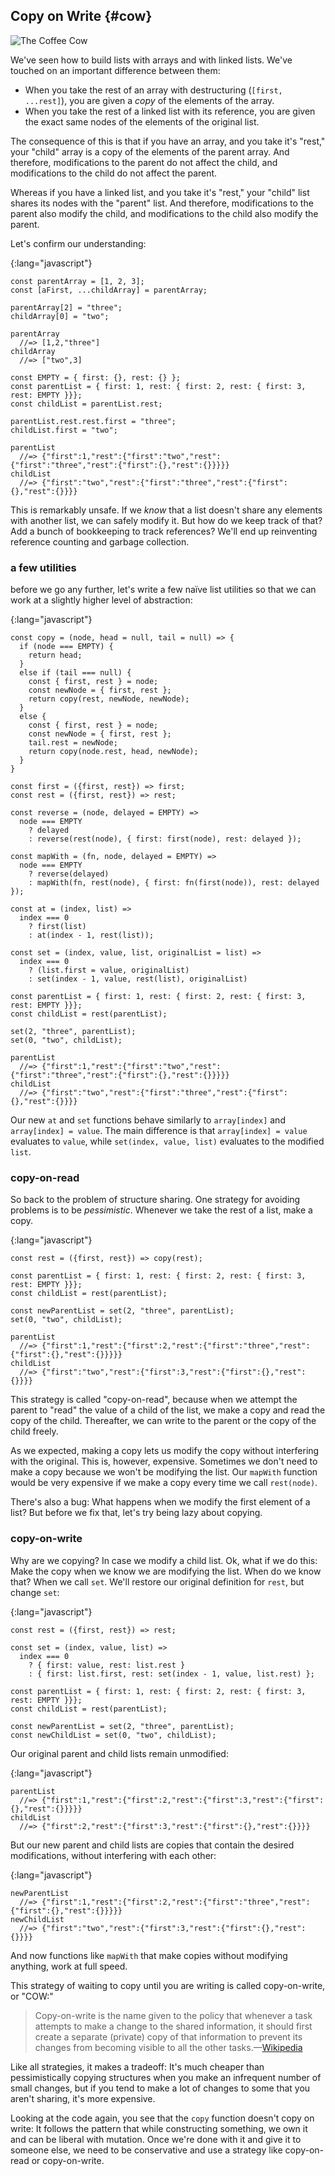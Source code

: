 ## Copy on Write {#cow}

![The Coffee Cow](images/coffee-cow.jpg)

We've seen how to build lists with arrays and with linked lists. We've touched on an important difference between them:

* When you take the rest of an array with destructuring (`[first, ...rest]`), you are given a *copy* of the elements of the array.
* When you take the rest of a linked list with its reference, you are given the exact same nodes of the elements of the original list.

The consequence of this is that if you have an array, and you take it's "rest," your "child" array is a copy of the elements of the parent array. And therefore, modifications to the parent do not affect the child, and modifications to the child do not affect the parent.

Whereas if you have a linked list, and you take it's "rest," your "child" list shares its nodes with the "parent" list. And therefore, modifications to the parent also modify the child, and modifications to the child also modify the parent.

Let's confirm our understanding:

{:lang="javascript"}
~~~~~~~~
const parentArray = [1, 2, 3];
const [aFirst, ...childArray] = parentArray;

parentArray[2] = "three";
childArray[0] = "two";

parentArray
  //=> [1,2,"three"]
childArray
  //=> ["two",3]

const EMPTY = { first: {}, rest: {} };
const parentList = { first: 1, rest: { first: 2, rest: { first: 3, rest: EMPTY }}};
const childList = parentList.rest;

parentList.rest.rest.first = "three";
childList.first = "two";

parentList
  //=> {"first":1,"rest":{"first":"two","rest":{"first":"three","rest":{"first":{},"rest":{}}}}}
childList
  //=> {"first":"two","rest":{"first":"three","rest":{"first":{},"rest":{}}}}
~~~~~~~~

This is remarkably unsafe. If we *know* that a list doesn't share any elements with another list, we can safely modify it. But how do we keep track of that? Add a bunch of bookkeeping to track references? We'll end up reinventing reference counting and garbage collection.

### a few utilities

before we go any further, let's write a few naïve list utilities so that we can work at a slightly higher level of abstraction:

{:lang="javascript"}
~~~~~~~~
const copy = (node, head = null, tail = null) => {
  if (node === EMPTY) {
    return head;
  }
  else if (tail === null) {
    const { first, rest } = node;
    const newNode = { first, rest };
    return copy(rest, newNode, newNode);
  }
  else {
    const { first, rest } = node;
    const newNode = { first, rest };
    tail.rest = newNode;
    return copy(node.rest, head, newNode);
  }
}

const first = ({first, rest}) => first;
const rest = ({first, rest}) => rest;

const reverse = (node, delayed = EMPTY) =>
  node === EMPTY
    ? delayed
    : reverse(rest(node), { first: first(node), rest: delayed });

const mapWith = (fn, node, delayed = EMPTY) =>
  node === EMPTY
    ? reverse(delayed)
    : mapWith(fn, rest(node), { first: fn(first(node)), rest: delayed });

const at = (index, list) =>
  index === 0
    ? first(list)
    : at(index - 1, rest(list));
    
const set = (index, value, list, originalList = list) =>
  index === 0
    ? (list.first = value, originalList)
    : set(index - 1, value, rest(list), originalList)
    
const parentList = { first: 1, rest: { first: 2, rest: { first: 3, rest: EMPTY }}};
const childList = rest(parentList);

set(2, "three", parentList);
set(0, "two", childList);

parentList
  //=> {"first":1,"rest":{"first":"two","rest":{"first":"three","rest":{"first":{},"rest":{}}}}}
childList
  //=> {"first":"two","rest":{"first":"three","rest":{"first":{},"rest":{}}}}
~~~~~~~~

Our new `at` and `set` functions behave similarly to `array[index]` and `array[index] = value`. The main difference is that `array[index] = value` evaluates to `value`, while `set(index, value, list)` evaluates to the modified `list`.
  
### copy-on-read

So back to the problem of structure sharing. One strategy for avoiding problems is to be *pessimistic*. Whenever we take the rest of a list, make a copy.

{:lang="javascript"}
~~~~~~~~
const rest = ({first, rest}) => copy(rest);

const parentList = { first: 1, rest: { first: 2, rest: { first: 3, rest: EMPTY }}};
const childList = rest(parentList);

const newParentList = set(2, "three", parentList);
set(0, "two", childList);

parentList
  //=> {"first":1,"rest":{"first":2,"rest":{"first":"three","rest":{"first":{},"rest":{}}}}}
childList
  //=> {"first":"two","rest":{"first":3,"rest":{"first":{},"rest":{}}}}
~~~~~~~~

This strategy is called "copy-on-read", because when we attempt the parent  to "read" the value of a child of the list, we make a copy and read the copy of the child. Thereafter, we can write to the parent or the copy of the child freely.

As we expected, making a copy lets us modify the copy without interfering with the original. This is, however, expensive. Sometimes we don't need to make a copy because we won't be modifying the list. Our `mapWith` function would be very expensive if we make a copy every time we call `rest(node)`.

There's also a bug: What happens when we modify the first element of a list? But before we fix that, let's try being lazy about copying.

### copy-on-write

Why are we copying? In case we modify a child list. Ok, what if we do this: Make the copy when we know we are modifying the list. When do we know that? When we call `set`. We'll restore our original definition for `rest`, but change `set`:

{:lang="javascript"}
~~~~~~~~
const rest = ({first, rest}) => rest;

const set = (index, value, list) =>
  index === 0
    ? { first: value, rest: list.rest }
    : { first: list.first, rest: set(index - 1, value, list.rest) };

const parentList = { first: 1, rest: { first: 2, rest: { first: 3, rest: EMPTY }}};
const childList = rest(parentList);

const newParentList = set(2, "three", parentList);
const newChildList = set(0, "two", childList);
~~~~~~~~

Our original parent and child lists remain unmodified:

{:lang="javascript"}
~~~~~~~~
parentList
  //=> {"first":1,"rest":{"first":2,"rest":{"first":3,"rest":{"first":{},"rest":{}}}}}
childList
  //=> {"first":2,"rest":{"first":3,"rest":{"first":{},"rest":{}}}}
~~~~~~~~

But our new parent and child lists are copies that contain the desired modifications, without interfering with each other:

{:lang="javascript"}
~~~~~~~~
newParentList
  //=> {"first":1,"rest":{"first":2,"rest":{"first":"three","rest":{"first":{},"rest":{}}}}}
newChildList
  //=> {"first":"two","rest":{"first":3,"rest":{"first":{},"rest":{}}}}
~~~~~~~~

And now functions like `mapWith` that make copies without modifying anything, work at full speed.

This strategy of waiting to copy until you are writing is called copy-on-write, or "COW:"

> Copy-on-write is the name given to the policy that whenever a task attempts to make a change to the shared information, it should first create a separate (private) copy of that information to prevent its changes from becoming visible to all the other tasks.—[Wikipedia][Copy-on-write]

[Copy-on-write]: https://en.wikipedia.org/wiki/Copy-on-write

Like all strategies, it makes a tradeoff: It's much cheaper than pessimistically copying structures when you make an infrequent number of small changes, but if you tend to make a lot of changes to some that you aren't sharing, it's more expensive.

Looking at the code again, you see that the `copy` function doesn't copy on write: It follows the pattern that while constructing something, we own it and can be liberal with mutation. Once we're done with it and give it to someone else, we need to be conservative and use a strategy like copy-on-read or copy-on-write.